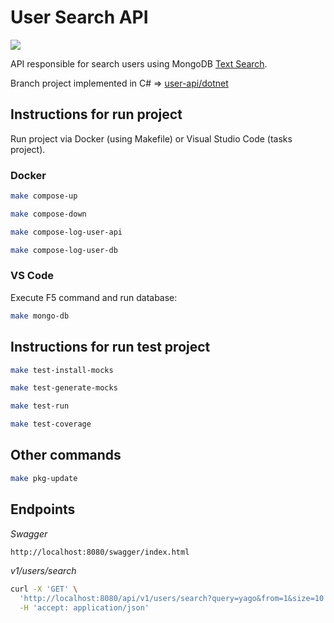 # User Search API

![](https://github.com/yagoluiz/user-api/workflows/Docker%20Image%20CI/badge.svg)

API responsible for search users using MongoDB [Text Search](https://docs.mongodb.com/manual/text-search).

Branch project implemented in C# => [user-api/dotnet](https://github.com/yagoluiz/user-api/tree/dotnet)

## Instructions for run project

Run project via Docker (using Makefile) or Visual Studio Code (tasks project).

### Docker

```bash
make compose-up
```

```bash
make compose-down
```

```bash
make compose-log-user-api
```

```bash
make compose-log-user-db
```

### VS Code

Execute F5 command and run database:

```bash
make mongo-db
```

## Instructions for run test project

```bash
make test-install-mocks
```

```bash
make test-generate-mocks
```

```bash
make test-run
```

```bash
make test-coverage
```

## Other commands

```bash
make pkg-update
```

## Endpoints

*Swagger*

```bash
http://localhost:8080/swagger/index.html
```

*v1/users/search*

```bash
curl -X 'GET' \
  'http://localhost:8080/api/v1/users/search?query=yago&from=1&size=10' \
  -H 'accept: application/json'
```
